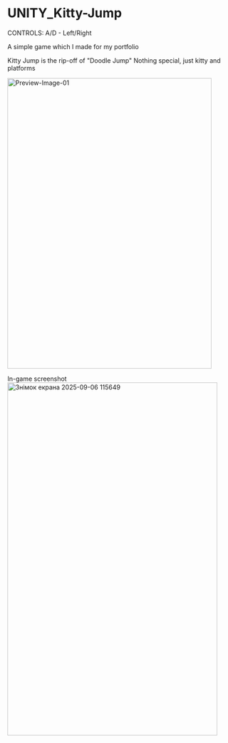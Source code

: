 # UNITY_Kitty-Jump

CONTROLS:
A/D - Left/Right

A simple game which I made for my portfolio

Kitty Jump is the rip-off of "Doodle Jump" Nothing special, just kitty and platforms

<img width="458" height="652" alt="Preview-Image-01" src="https://github.com/user-attachments/assets/ec8027cf-8b05-46cf-8565-30076c3b1678" />

In-game screenshot
<img width="471" height="792" alt="Знімок екрана 2025-09-06 115649" src="https://github.com/user-attachments/assets/5f67d12e-26be-4d03-903e-8243349f7836" />
